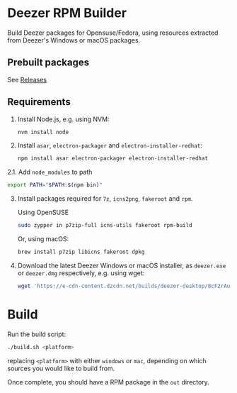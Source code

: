 # Deezer RPM Builder

Build Deezer packages for Opensuse/Fedora, using resources extracted from Deezer's Windows or macOS packages.

## Prebuilt packages

See [Releases](https://github.com/dac73/deezer-rpm-builder/releases)

## Requirements

1. Install Node.js, e.g. using NVM:

   ```sh
   nvm install node
   ```

2. Install `asar`, `electron-packager` and `electron-installer-redhat`:

   ```sh
   npm install asar electron-packager electron-installer-redhat
   ```

2.1. Add `node_modules` to path
   ```sh
   export PATH="$PATH:$(npm bin)"
   ```

3. Install packages required for `7z`, `icns2png`, `fakeroot` and `rpm`.

   Using OpenSUSE

   ```sh
   sudo zypper in p7zip-full icns-utils fakeroot rpm-build
   ```

   Or, using macOS:

   ```sh
   brew install p7zip libicns fakeroot dpkg
   ```

4. Download the latest Deezer Windows or macOS installer, as `deezer.exe` or `deezer.dmg` respectively, e.g. using wget:

   ```sh
   wget 'https://e-cdn-content.dzcdn.net/builds/deezer-desktop/8cF2rAuKxLcU1oMDmCYm8Uiqe19Ql0HTySLssdzLkQ9ZWHuDTp2JBtQOvdrFzWPA/darwin/x64/4.18.30/DeezerDesktop_4.18.30.dmg' -O deezer.dmg
   ```

# Build

Run the build script:

```sh
./build.sh <platform>
```

replacing `<platform>` with either `windows` or `mac`, depending on which sources you would like to build from.

Once complete, you should have a RPM package in the `out` directory.
